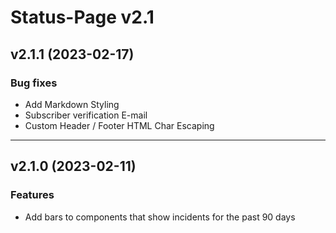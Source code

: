 # Status-Page v2.1

## v2.1.1 (2023-02-17)

### Bug fixes
* Add Markdown Styling
* Subscriber verification E-mail
* Custom Header / Footer HTML Char Escaping

---

## v2.1.0 (2023-02-11)

### Features
* Add bars to components that show incidents for the past 90 days
